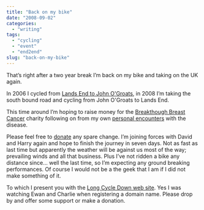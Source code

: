 ```yaml
---
title: "Back on my bike"
date: "2008-09-02"
categories:
  - "writing"
tags:
  - "cycling"
  - "event"
  - "end2end"
slug: "back-on-my-bike"
---
```


That’s right after a two year break I’m back on my bike and taking on the UK again.

In 2006 I cycled from [Lands End to John O'Groats](https://adamchamberlin.info/tagged/end2end/), in 2008 I’m taking the south bound road and cycling from John O'Groats to Lands End.

This time around I’m hoping to raise money for the [Breakthough Breast Cancer](https://www.breakthrough.org.uk/) charity following on from my own [personal encounters](https://adamchamberlin.info/2007/01/christmas-is-a-trying-time) with the disease.

Please feel free to [donate](https://www.justgiving.com/3menonbikes) any spare change. I’m joining forces with David and Harry again and hope to finish the journey in seven days. Not as fast as last time but apparently the weather will be against us most of the way; prevailing winds and all that business. Plus I’ve not ridden a bike any distance since… well the last time, so I’m expecting any ground breaking performances. Of course I would not be a the geek that I am if I did not make something of it.

To which I present you with the [Long Cycle Down web site](https://longcycledown.com). Yes I was watching Ewan and Charlie when registering a domain name. Please drop by and offer some support or make a donation.
